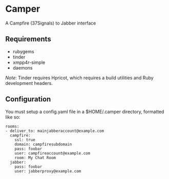 # Camper

A Campfire (37Signals) to Jabber interface

## Requirements

- rubygems
- tinder
- xmpp4r-simple
- daemons

*Note*: Tinder requires Hpricot, which requires a build utilities and Ruby
development headers.

## Configuration

You must setup a config.yaml file in a $HOME/.camper directory, formatted like so:

    rooms: 
    - deliver_to: mainjabberaccount@example.com
      campfire: 
        ssl: true
        domain: campfiresubdomain 
        pass: foobar
        user: campfireaccount@example.com 
        room: My Chat Room
      jabber: 
        pass: foobar
        user: jabberproxy@example.com

